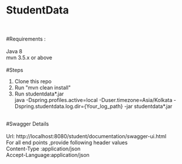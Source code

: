 # StudentData
</br></br>
#Requirements : </br> </br>
  Java 8 </br>
  mvn 3.5.x or above
</br></br>
#Steps  </br>
  1) Clone this repo </br>
  2) Run "mvn clean install" </br>
  3) Run studentdata*.jar </br>
      java -Dspring.profiles.active=local -Duser.timezone=Asia/Kolkata -Dspring.studentdata.log.dir={Your_log_path} 
      -jar studentdata*.jar </br></br>

#Swagger Details
</br></br>
  Url: http://localhost:8080/student/documentation/swagger-ui.html
  </br>
  For all end points ,provide following header values 
  </br>
  Content-Type :application/json
  </br>
  Accept-Language:application/json 
